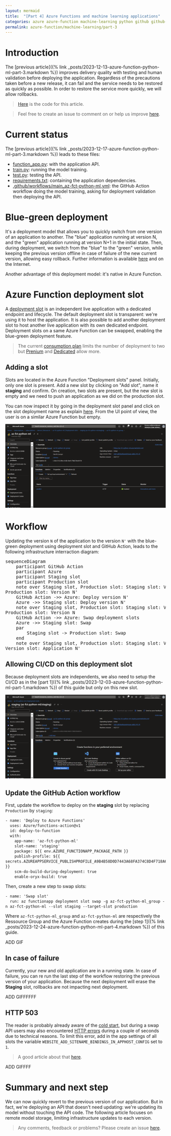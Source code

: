 ```yaml
---
layout: mermaid
title:  "[Part 4] Azure Functions and machine learning applications"
categories: azure azure-function machine-learning python github github-action
permalink: azure-function/machine-learning/part-3
---
```

# Introduction
The [previous article]({% link _posts/2023-12-13-azure-function-python-ml-part-3.markdown %}) improves delivery quality with testing and human validation before deploying the application. Regardless of the precautions taken before a new release, it can fail and the service needs to be restored as quickly as possible. In order to restore the service more quickly, we will allow rollbacks.

> [Here](https://github.com/florian-vuillemot/az-fct-python-ml/tree/main/part-4) is the code for this article.

> Feel free to create an issue to comment on or help us improve [here](https://github.com/florian-vuillemot/florian-vuillemot.github.io).


# Current status
The [previous article]({% link _posts/2023-12-17-azure-function-python-ml-part-3.markdown %}) leads to these files:
- [function_app.py](https://github.com/florian-vuillemot/az-fct-python-ml/blob/main/part-3/function_app.py): with the application API.
- [train.py](https://github.com/florian-vuillemot/az-fct-python-ml/blob/main/part-3/train.py): running the model training.
- [test.py](https://github.com/florian-vuillemot/az-fct-python-ml/blob/main/part-3/test.py): testing the API.
- [requirements.txt](https://github.com/florian-vuillemot/az-fct-python-ml/blob/main/part-3/requirements.txt): containing the application dependencies.
- [.github/workflows/main_az-fct-python-ml.yml](https://github.com/florian-vuillemot/az-fct-python-ml/blob/main/part-3/.github/workflows/main_az-fct-python-ml.yml): the GitHub Action workflow doing the model training, asking for deployment validation then deploying the API.

# Blue-green deployment
It's a deployment model that allows you to quickly switch from one version of an application to another. The "blue" application running at version N, and the "green" application running at version N+1 in the initial state. Then, during deployment, we switch from the "blue" to the "green" version, while keeping the previous version offline in case of failure of the new current version, allowing easy rollback. Further information is available [here](https://en.wikipedia.org/wiki/Blue%E2%80%93green_deployment) and on the Internet.

Another advantage of this deployment model: it's native in Azure Function.

# Azure Function deployment slot
A [deployment slot](https://learn.microsoft.com/en-us/azure/azure-functions/functions-deployment-slots?tabs=azure-portal) is an independent live application with a dedicated endpoint and lifecycle. The default deployment slot is transparent: we're using it to host the application. It is also possible to add another deployment slot to host another live application with its own dedicated endpoint. Deployment slots on a same Azure Function can be swapped, enabling the blue-green deployment feature.

> The current [consumption plan](https://learn.microsoft.com/en-us/azure/azure-functions/consumption-plan) limits the number of deployment to two but [Prenium](https://learn.microsoft.com/en-us/azure/azure-functions/functions-premium-plan?tabs=portal) and [Dedicated](https://learn.microsoft.com/en-us/azure/azure-functions/dedicated-plan) allow more.

## Adding a slot
Slots are located in the Azure Function "Deployment slots" panel. Initially, only one slot is present. Add a new slot by clicking on "Add slot", name it **staging** and confirm. On creation, two slots are present, but the new slot is empty and we need to push an application as we did on the production slot.

You can now inspect it by going in the deployment slot panel and click on the slot deployment name as explain [here](https://learn.microsoft.com/en-us/azure/app-service/deploy-staging-slots?tabs=portal). From the UI point of view, the user is on a similar Azure Function but empty.

![Deployment slot demo](/assets/2023-12-24-azure-function-python-ml-part-4/create-slot.gif)

# Workflow
Updating the version `N` of the application to the version `N'` with the blue-green deployment using deployment slot and GitHub Action, leads to the following infrastructure interraction diagram:
<pre class="mermaid">
sequenceDiagram
    participant GitHub Action
    participant Azure
    participant Staging slot
    participant Production slot
    note over Staging slot, Production slot: Staging slot: Version unknow<br>Production slot: Version N'
    GitHub Action ->> Azure: Deploy version N'
    Azure ->> Staging slot: Deploy version N'
    note over Staging slot, Production slot: Staging slot: Version N'<br>Production slot: Version N
    GitHub Action ->> Azure: Swap deployment slots
    Azure ->> Staging slot: Swap
    par
        Staging slot -> Production slot: Swap
    end
    note over Staging slot, Production slot: Staging slot: Version N<br>Version slot: Application N'
</pre>

## Allowing CI/CD on this deployment slot
Because deployment slots are independents, we also need to setup the CI/CD as in the [part 1]({% link _posts/2023-12-03-azure-function-python-ml-part-1.markdown %}) of this guide but only on this new slot.

![Setup CI/CD](/assets/2023-12-24-azure-function-python-ml-part-4/ci-cd.gif)

## Update the GitHub Action workflow
First, update the workflow to deploy on the **staging** slot by replacing `Production` by `staging`:
```
- name: 'Deploy to Azure Functions'
  uses: Azure/functions-action@v1
  id: deploy-to-function
  with:
    app-name: 'az-fct-python-ml'
    slot-name: 'staging'
    package: ${{ env.AZURE_FUNCTIONAPP_PACKAGE_PATH }}
    publish-profile: ${{ secrets.AZUREAPPSERVICE_PUBLISHPROFILE_A9B4B58D0D7443A68FA374C8D4F718A6 }}
    scm-do-build-during-deployment: true
    enable-oryx-build: true
```

Then, create a new step to swap slots:
```
- name: 'Swap slot'
  run: az functionapp deployment slot swap -g az-fct-python-ml_group -n az-fct-python-ml --slot staging --target-slot production
```
Where `az-fct-python-ml_group` and `az-fct-python-ml` are respectively the Ressource Group and the Azure Function creates during the [step 1]({% link _posts/2023-12-24-azure-function-python-ml-part-4.markdown %}) of this guide.

ADD GIF

## In case of failure
Currently, your new and old application are in a running state. In case of failure, you can re run the last step of the workflow restoring the previous version of your application. Because the next deployment will erase the **Staging** slot, rollbacks are not impacting next deployment.

ADD GIFFFFFF

## HTTP 503
The reader is probably already aware of the [cold start](https://azure.microsoft.com/fr-fr/blog/understanding-serverless-cold-start/), but during a swap API users may also encountered [HTTP errors](https://github.com/projectkudu/kudu/wiki/Configurable-settings#disable-the-generation-of-bindings-in-applicationhostconfig) during a couple of seconds due to technical reasons. To limit this error, add in the app settings of all slots the variable `WEBSITE_ADD_SITENAME_BINDINGS_IN_APPHOST_CONFIG` set to `1`.

> A good article about that [here](https://medium.com/@yapaxinl/azure-deployment-slots-how-not-to-make-deployment-worse-23c5819d1a17).

ADD GIFFFF

# Summary and next step
We can now quickly revert to the previous version of our application. But in fact, we're deploying an API that doesn't need updating: we're updating its model without touching the API code. The following article focuses on remote model storage, limiting infrastructure updates to each version.

> Any comments, feedback or problems? Please create an issue [here](https://github.com/florian-vuillemot/florian-vuillemot.github.io).
